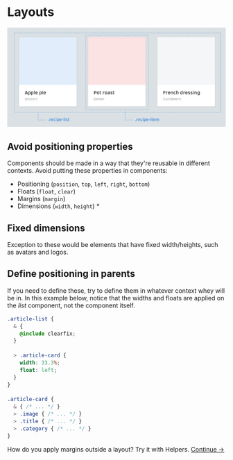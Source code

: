 # Layouts

![](images/layouts.png)

## Avoid positioning properties
Components should be made in a way that they're reusable in different contexts. Avoid putting these properties in components:

  * Positioning (`position`, `top`, `left`, `right`, `bottom`)
  * Floats (`float`, `clear`)
  * Margins (`margin`)
  * Dimensions (`width`, `height`) *

## Fixed dimensions

Exception to these would be elements that have fixed width/heights, such as avatars and logos.

## Define positioning in parents

If you need to define these, try to define them in whatever context whey will be in. In this example below, notice that the widths and floats are applied on the *list* component, not the component itself.

  ```css
  .article-list {
    & {
      @include clearfix;
    }

    > .article-card {
      width: 33.3%;
      float: left;
    }
  }

  .article-card {
    & { /* ... */ }
    > .image { /* ... */ }
    > .title { /* ... */ }
    > .category { /* ... */ }
  }
  ```

How do you apply margins outside a layout? Try it with Helpers.
[Continue →](helpers.md)
<!-- {p:.pull-box} -->
